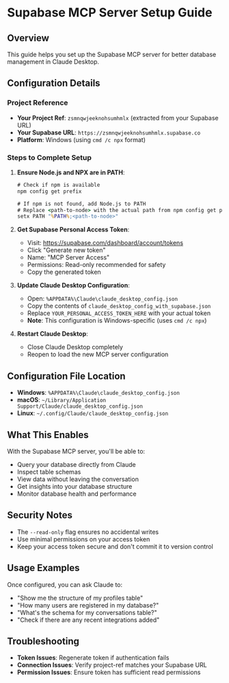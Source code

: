 # Supabase MCP Server Setup Guide

## Overview
This guide helps you set up the Supabase MCP server for better database management in Claude Desktop.

## Configuration Details

### Project Reference
- **Your Project Ref**: `zsmnqwjeeknohsumhmlx` (extracted from your Supabase URL)
- **Your Supabase URL**: `https://zsmnqwjeeknohsumhmlx.supabase.co`
- **Platform**: Windows (using `cmd /c npx` format)

### Steps to Complete Setup

1. **Ensure Node.js and NPX are in PATH**:
   ```cmd
   # Check if npm is available
   npm config get prefix
   
   # If npm is not found, add Node.js to PATH
   # Replace <path-to-node> with the actual path from npm config get prefix
   setx PATH "%PATH%;<path-to-node>"
   ```

2. **Get Supabase Personal Access Token**:
   - Visit: https://supabase.com/dashboard/account/tokens
   - Click "Generate new token"
   - Name: "MCP Server Access"
   - Permissions: Read-only recommended for safety
   - Copy the generated token

3. **Update Claude Desktop Configuration**:
   - Open: `%APPDATA%\Claude\claude_desktop_config.json`
   - Copy the contents of `claude_desktop_config_with_supabase.json`
   - Replace `YOUR_PERSONAL_ACCESS_TOKEN_HERE` with your actual token
   - **Note**: This configuration is Windows-specific (uses `cmd /c npx`)

4. **Restart Claude Desktop**:
   - Close Claude Desktop completely
   - Reopen to load the new MCP server configuration

## Configuration File Location
   - **Windows**: `%APPDATA%\Claude\claude_desktop_config.json`
   - **macOS**: `~/Library/Application Support/Claude/claude_desktop_config.json`
   - **Linux**: `~/.config/Claude/claude_desktop_config.json`

## What This Enables

With the Supabase MCP server, you'll be able to:
- Query your database directly from Claude
- Inspect table schemas
- View data without leaving the conversation
- Get insights into your database structure
- Monitor database health and performance

## Security Notes

- The `--read-only` flag ensures no accidental writes
- Use minimal permissions on your access token
- Keep your access token secure and don't commit it to version control

## Usage Examples

Once configured, you can ask Claude to:
- "Show me the structure of my profiles table"
- "How many users are registered in my database?"
- "What's the schema for my conversations table?"
- "Check if there are any recent integrations added"

## Troubleshooting

- **Token Issues**: Regenerate token if authentication fails
- **Connection Issues**: Verify project-ref matches your Supabase URL
- **Permission Issues**: Ensure token has sufficient read permissions
